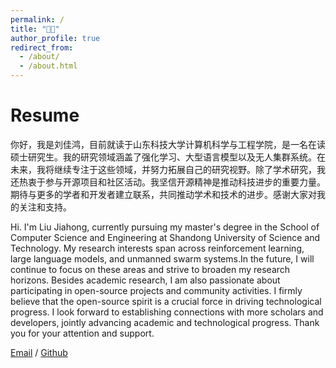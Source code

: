 ```yaml
---
permalink: /
title: "🐸👋"
author_profile: true
redirect_from: 
  - /about/
  - /about.html
---
```

Resume
======
你好，我是刘佳鸿，目前就读于山东科技大学计算机科学与工程学院，是一名在读硕士研究生。我的研究领域涵盖了强化学习、大型语言模型以及无人集群系统。在未来，我将继续专注于这些领域，并努力拓展自己的研究视野。除了学术研究，我还热衷于参与开源项目和社区活动。我坚信开源精神是推动科技进步的重要力量。
期待与更多的学者和开发者建立联系，共同推动学术和技术的进步。感谢大家对我的关注和支持。

Hi. I'm Liu Jiahong, currently pursuing my master's degree in the School of Computer Science and Engineering at Shandong University of Science and Technology. My research interests span across reinforcement learning, large language models, and unmanned swarm systems.In the future, I will continue to focus on these areas and strive to broaden my research horizons. Besides academic research, I am also passionate about participating in open-source projects and community activities. I firmly believe that the open-source spirit is a crucial force in driving technological progress.
I look forward to establishing connections with more scholars and developers, jointly advancing academic and technological progress. Thank you for your attention and support.


[Email](liugua@sdust.edu.cn) / [Github](https://github.com/liuguaaa)
